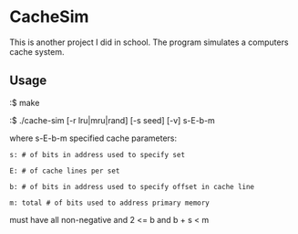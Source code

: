 # CacheSim

This is another project I did in school. The program simulates a computers cache system.

## Usage

:$ make

:$ ./cache-sim [-r lru|mru|rand] [-s seed] [-v] s-E-b-m

where s-E-b-m specified cache parameters:

    s: # of bits in address used to specify set
  
    E: # of cache lines per set
  
    b: # of bits in address used to specify offset in cache line
  
    m: total # of bits used to address primary memory
  
  must have all non-negative and 2 <= b and b + s < m

